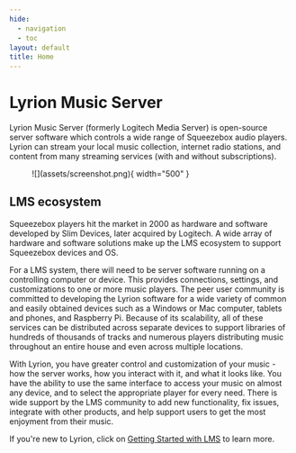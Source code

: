 ```yaml
---
hide:
  - navigation
  - toc
layout: default
title: Home
---
```


# Lyrion Music Server

Lyrion Music Server (formerly Logitech Media Server) is open-source server software which controls a wide range of Squeezebox audio players. Lyrion can stream your local music collection, internet radio stations, and content from many streaming services (with and without subscriptions).

<figure markdown="span">
  ![](assets/screenshot.png){ width="500" }
</figure>

## LMS ecosystem

Squeezebox players hit the market in 2000 as hardware and software developed by Slim Devices, later acquired by Logitech. A wide array of hardware and software solutions make up the LMS ecosystem to support Squeezebox devices and OS.

For a LMS system, there will need to be server software running on a controlling computer or device. This provides connections, settings, and customizations to one or more music players. The peer user community is committed to developing the Lyrion software for a wide variety of common and easily obtained devices such as a Windows or Mac computer, tablets and phones, and Raspberry Pi. Because of its scalability, all of these services can be distributed across separate devices to support libraries of hundreds of thousands of tracks and numerous players distributing music throughout an entire house and even across multiple locations.

With Lyrion, you have greater control and customization of your music - how the server works, how you interact with it, and what it looks like.  You have the ability to use the same interface to access your music on almost any device, and to select the appropriate player for every need. There is wide support by the LMS community to add new functionality, fix issues, integrate with other products, and help support users to get the most enjoyment from their music.

If you're new to Lyrion, click on [Getting Started with LMS](getting-started/index.md) to learn more.
